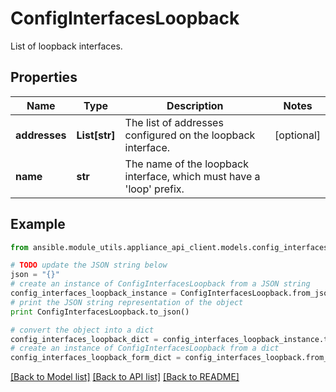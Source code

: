 # ConfigInterfacesLoopback

List of loopback interfaces.

## Properties

Name | Type | Description | Notes
------------ | ------------- | ------------- | -------------
**addresses** | **List[str]** | The list of addresses configured on the loopback interface. | [optional] 
**name** | **str** | The name of the loopback interface, which must have a &#39;loop&#39; prefix. | 

## Example

```python
from ansible.module_utils.appliance_api_client.models.config_interfaces_loopback import ConfigInterfacesLoopback

# TODO update the JSON string below
json = "{}"
# create an instance of ConfigInterfacesLoopback from a JSON string
config_interfaces_loopback_instance = ConfigInterfacesLoopback.from_json(json)
# print the JSON string representation of the object
print ConfigInterfacesLoopback.to_json()

# convert the object into a dict
config_interfaces_loopback_dict = config_interfaces_loopback_instance.to_dict()
# create an instance of ConfigInterfacesLoopback from a dict
config_interfaces_loopback_form_dict = config_interfaces_loopback.from_dict(config_interfaces_loopback_dict)
```
[[Back to Model list]](../README.md#documentation-for-models) [[Back to API list]](../README.md#documentation-for-api-endpoints) [[Back to README]](../README.md)


